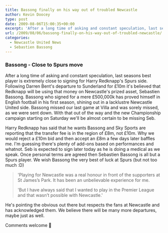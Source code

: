 ```yaml
---
title: Bassong finally on his way out of troubled Newcastle
author: Kevin Doocey
type: post
date: 2009-08-06T15:00:35+00:00
excerpt: 'After a long time of asking and constant speculation, last seasons best player is extremely close to signing for '
url: /2009/08/06/bassong-finally-on-his-way-out-of-troubled-newcastle/
categories:
  - Newcastle United News
  - Sebastien Bassong
---
```


### Bassong - Close to Spurs move

After a long time of asking and constant speculation, last seasons best player is extremely close to signing for Harry Redknapp's Spurs side. Following Darren Bent's departure to Sunderland for  £10m it's believed that Redknapp will be using that money on Newcastle's prized asset, Sebastien Bassong. Bassong who signed for a mere £500,000k has proved himself in English football in his first season, shining out in a lacklustre Newcastle United side. Bassong missed our last game at Villa and was sorely missed, as we were sent down. With that out of the way and the new Championship campaign starting on Saturday we'll be almost certain to be missing Seb.

Harry Redknapp has said that he wants Bassong and Sky Sports are reporting that the transfer fee is in the region of £8m, not £10m. Why we would reject a £10m bid and then accept an £8m a few days later baffles me. I'm guessing there's plenty of add-ons based on performances and whatnot. Seb is expected to sign later today as he is doing a medical as we speak. Once personal terms are agreed then Sebastien Bassong is all but a Spurs player. We wish Bassong the very best of luck at Spurs (but not too much :D)

> 'Playing for Newcastle was a real honour in front of the supporters at St James’s Park. It has been an unbelievable experience for me.
>
> 'But I have always said that I wanted to play in the Premier League and that wasn’t possible with Newcastle.'

He's pointing the obvious out there but respects the fans at Newcastle and has acknowledged them. We believe there will be many more departures, maybe just as well.

Comments welcome 🙂

